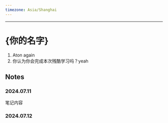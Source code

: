 ```yaml
---
timezone: Asia/Shanghai
---
```


---

# {你的名字}

1. Aton again
2. 你认为你会完成本次残酷学习吗？yeah

## Notes

<!-- Content_START -->

### 2024.07.11

笔记内容

### 2024.07.12

<!-- Content_END -->
